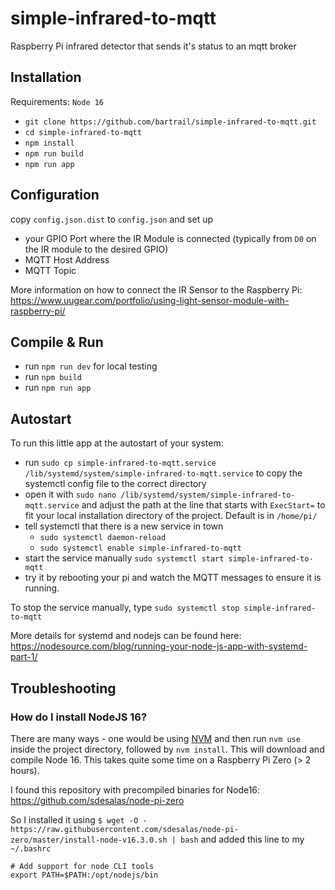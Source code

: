# simple-infrared-to-mqtt

Raspberry Pi infrared detector that sends it's status to an mqtt broker

## Installation

Requirements: `Node 16`

-   `git clone https://github.com/bartrail/simple-infrared-to-mqtt.git`
-   `cd simple-infrared-to-mqtt`
-   `npm install`
-   `npm run build`
-   `npm run app`

## Configuration

copy `config.json.dist` to `config.json` and set up

- your GPIO Port where the IR Module is connected (typically from `D0` on the IR module to the desired GPIO)
- MQTT Host Address
- MQTT Topic

More information on how to connect the IR Sensor to the Raspberry Pi:
https://www.uugear.com/portfolio/using-light-sensor-module-with-raspberry-pi/

## Compile & Run

- run `npm run dev` for local testing
- run `npm build`
- run `npm run app`

## Autostart

To run this little app at the autostart of your system:
- run `sudo cp simple-infrared-to-mqtt.service /lib/systemd/system/simple-infrared-to-mqtt.service` to copy the systemctl config file to the correct directory
- open it with `sudo nano /lib/systemd/system/simple-infrared-to-mqtt.service` and adjust the path at the line that 
  starts with `ExecStart=` to fit your local installation directory of the project. Default is in `/home/pi/`
- tell systemctl that there is a new service in town 
  - `sudo systemctl daemon-reload`
  - `sudo systemctl enable simple-infrared-to-mqtt`
- start the service manually `sudo systemctl start simple-infrared-to-mqtt`
- try it by rebooting your pi and watch the MQTT messages to ensure it is running.

To stop the service manually, type `sudo systemctl stop simple-infrared-to-mqtt`

More details for systemd and nodejs can be found here: https://nodesource.com/blog/running-your-node-js-app-with-systemd-part-1/

## Troubleshooting

### How do I install NodeJS 16?

There are many ways - one would be using [NVM](https://www.jemrf.com/pages/how-to-install-nvm-and-node-js-on-raspberry-pi)
and then run `nvm use` inside the project directory, followed by `nvm install`. This will download and compile Node 16.
This takes quite some time on a Raspberry Pi Zero (> 2 hours).

I found this repository with precompiled binaries for Node16:
https://github.com/sdesalas/node-pi-zero

So I installed it using `$ wget -O - https://raw.githubusercontent.com/sdesalas/node-pi-zero/master/install-node-v16.3.0.sh | bash`
and added this line to my `~/.bashrc`

```
# Add support for node CLI tools
export PATH=$PATH:/opt/nodejs/bin
```

##
